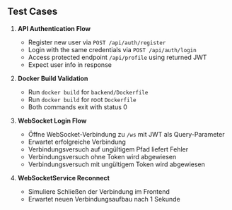 ## Test Cases

1. **API Authentication Flow**
   - Register new user via `POST /api/auth/register`
   - Login with the same credentials via `POST /api/auth/login`
   - Access protected endpoint `/api/profile` using returned JWT
   - Expect user info in response

2. **Docker Build Validation**
   - Run `docker build` for `backend/Dockerfile`
   - Run `docker build` for root `Dockerfile`
   - Both commands exit with status 0

3. **WebSocket Login Flow**
   - Öffne WebSocket-Verbindung zu `/ws` mit JWT als Query-Parameter
   - Erwartet erfolgreiche Verbindung
   - Verbindungsversuch auf ungültigem Pfad liefert Fehler
   - Verbindungsversuch ohne Token wird abgewiesen
   - Verbindungsversuch mit ungültigem Token wird abgewiesen

4. **WebSocketService Reconnect**
   - Simuliere Schließen der Verbindung im Frontend
   - Erwartet neuen Verbindungsaufbau nach 1 Sekunde
